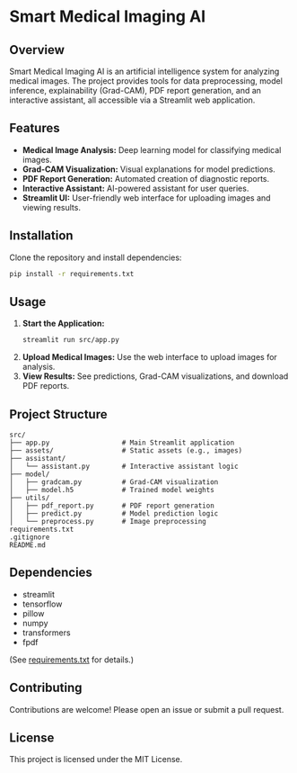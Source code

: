 # Smart Medical Imaging AI

## Overview
Smart Medical Imaging AI is an artificial intelligence system for analyzing medical images. The project provides tools for data preprocessing, model inference, explainability (Grad-CAM), PDF report generation, and an interactive assistant, all accessible via a Streamlit web application.

## Features
- **Medical Image Analysis:** Deep learning model for classifying medical images.
- **Grad-CAM Visualization:** Visual explanations for model predictions.
- **PDF Report Generation:** Automated creation of diagnostic reports.
- **Interactive Assistant:** AI-powered assistant for user queries.
- **Streamlit UI:** User-friendly web interface for uploading images and viewing results.

## Installation

Clone the repository and install dependencies:
```sh
pip install -r requirements.txt
```

## Usage

1. **Start the Application:**
   ```sh
   streamlit run src/app.py
   ```
2. **Upload Medical Images:** Use the web interface to upload images for analysis.
3. **View Results:** See predictions, Grad-CAM visualizations, and download PDF reports.

## Project Structure

```
src/
├── app.py                  # Main Streamlit application
├── assets/                 # Static assets (e.g., images)
├── assistant/
│   └── assistant.py        # Interactive assistant logic
├── model/
│   ├── gradcam.py          # Grad-CAM visualization
│   ├── model.h5            # Trained model weights
├── utils/
│   ├── pdf_report.py       # PDF report generation
│   ├── predict.py          # Model prediction logic
│   └── preprocess.py       # Image preprocessing
requirements.txt
.gitignore
README.md
```

## Dependencies

- streamlit
- tensorflow
- pillow
- numpy
- transformers
- fpdf

(See [requirements.txt](requirements.txt) for details.)

## Contributing

Contributions are welcome! Please open an issue or submit a pull request.

## License

This project is licensed under the MIT License.
